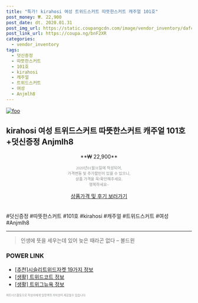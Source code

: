 ```yaml
--- 
title: "특가! kirahosi 여성 트위드스커트 따뜻한스커트 캐주얼 101호" 
post_money: ₩. 22,900 
post_date: dt. 2020.01.31 
post_img_url: https://static.coupangcdn.com/image/vendor_inventory/dafc/3d17e4e512bd86ba0b73cfeabdd7d42535bdd79af49ea19edd1f56cdd73d.jpg 
post_link_url: https://coupa.ng/bnF2XR 
categories: 
  - vendor_inventory 
tags: 
  - 덧신증정 
  - 따뜻한스커트 
  - 101호 
  - kirahosi 
  - 캐주얼 
  - 트위드스커트 
  - 여성 
  - Anjmlh8 
--- 
```

[![foo](https://static.coupangcdn.com/image/vendor_inventory/dafc/3d17e4e512bd86ba0b73cfeabdd7d42535bdd79af49ea19edd1f56cdd73d.jpg)](https://coupa.ng/bnF2XR) 

## kirahosi 여성 트위드스커트 따뜻한스커트 캐주얼 101호+덧신증정 Anjmlh8 
<p style="text-align: center;">**₩ 22,900**</p> 
<p style="text-align: center;"><span style="color: #898c8f; font-family: Georgia,Times,serif; font-size: 0.75em;">2020년01월31일에 작성되어, <br>가격변동 및 추가할인이 있을 수 있으니,<br> 상품 가격을 꼭!확인해주세요.<br>행복하세요~</span> 
</p>	 
<div markdown="0" style="text-align: center;"><a href="https://coupa.ng/bnF2XR" class="btn btn--success">상품가격 및 후기 보러가기</a></div> 
<br><br> 
  #덧신증정 #따뜻한스커트 #101호 #kirahosi #캐주얼 #트위드스커트 #여성 #Anjmlh8 
<hr> 

> 인생에 뜻을 세우는데 있어 늦은 때라곤 없다 – 볼드윈 


### POWER LINK

* <a href="https://blog.naver.com/fasyy4321/221786186622" target="_blank">[추천]시슬리트위드자켓 19가지 정보</a>
* <a href="https://blog.naver.com/fasyy4321/221763641221" target="_blank"> [생활] 트위드코트 정보 </a>
* <a href="https://blog.naver.com/sakai111/221768588918" target="_blank"> [생활] 트위그뉴욕 정보 </a>

<span style="color: #898c8f; font-family: Georgia,Times,serif; font-size: 0.55em;">파트너스활동으로 작성자에게 일정액의 커미션이 제공될수 있습니다.</span> 
